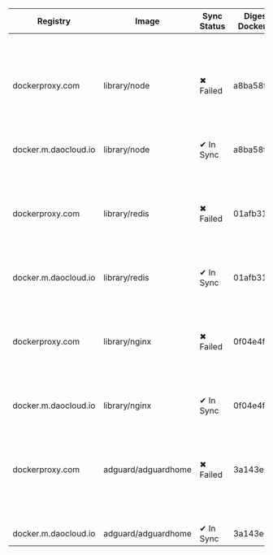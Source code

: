 | Registry | Image | Sync Status | Digest Docker.io | Digest Mirror | Error |
|----------|-------|-------------|------------------|---------------|-------|
| dockerproxy.com | library/node | ✖ Failed | a8ba58f5... | | Error response from daemon: received unexpected HTTP status: 502 Bad Gateway |
| docker.m.daocloud.io | library/node | ✔ In Sync | a8ba58f5... | a8ba58f5... | |
| dockerproxy.com | library/redis | ✖ Failed | 01afb31d... | | Error response from daemon: received unexpected HTTP status: 502 Bad Gateway |
| docker.m.daocloud.io | library/redis | ✔ In Sync | 01afb31d... | 01afb31d... | |
| dockerproxy.com | library/nginx | ✖ Failed | 0f04e4f6... | | Error response from daemon: received unexpected HTTP status: 502 Bad Gateway |
| docker.m.daocloud.io | library/nginx | ✔ In Sync | 0f04e4f6... | 0f04e4f6... | |
| dockerproxy.com | adguard/adguardhome | ✖ Failed | 3a143e6c... | | Error response from daemon: received unexpected HTTP status: 502 Bad Gateway |
| docker.m.daocloud.io | adguard/adguardhome | ✔ In Sync | 3a143e6c... | 3a143e6c... | |

